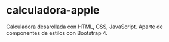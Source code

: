 # calculadora-apple
Calculadora desarollada con HTML, CSS, JavaScript. Aparte de componentes de estilos con Bootstrap 4.
